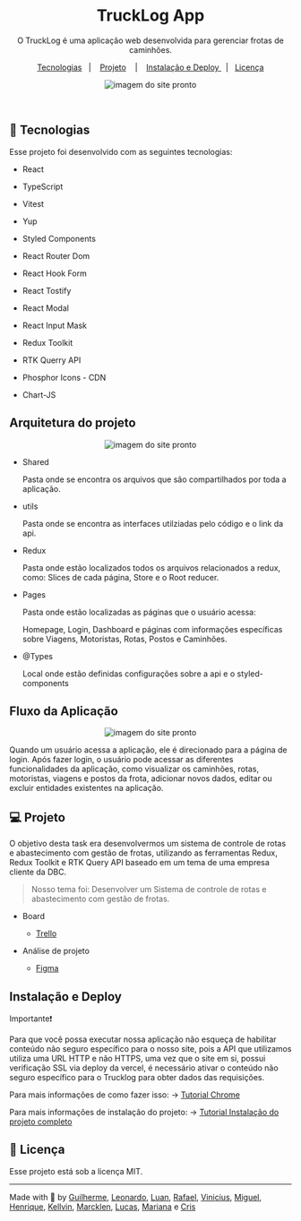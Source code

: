 <h1 align="center">TruckLog App</h1>

<p align="center">
O TruckLog é uma aplicação web desenvolvida para gerenciar frotas de caminhões.<br/>
</p>

<p align="center">
  <a href="#-tecnologias">Tecnologias</a>&nbsp;&nbsp;&nbsp;|&nbsp;&nbsp;&nbsp;
  <a href="#-projeto">Projeto</a>&nbsp;&nbsp;&nbsp; |&nbsp;&nbsp;&nbsp;
  <a href="#instalação-e-deploy">Instalação e Deploy </a> &nbsp;&nbsp;|&nbsp;&nbsp;
  <a href="#-licença">Licença</a> 
</p>

<p align="center">
  <img alt="imagem do site pronto" src="./public/Homepage.png">
</p>

<!-- <p align="center">
  <a href="https://trucklog.vercel.app/" target="_blank">😁 -> Acesse o deploy do projeto!</a>
</p> -->

<br>

## 🚀 Tecnologias

Esse projeto foi desenvolvido com as seguintes tecnologias:

- React
- TypeScript
- Vitest
- Yup
- Styled Components
- React Router Dom
- React Hook Form
- React Tostify
- React Modal
- React Input Mask

- Redux Toolkit
- RTK Querry API
- Phosphor Icons - CDN
- Chart-JS

## Arquitetura do projeto

<p align="center">
  <img alt="imagem do site pronto" src="./public/Pastes.png">
</p>

- Shared

  Pasta onde se encontra os arquivos que são compartilhados por toda a aplicação.

- utils

  Pasta onde se encontra as interfaces utilziadas pelo código e o link da api.

- Redux

  Pasta onde estão localizados todos os arquivos relacionados a redux, como: Slices de cada página, Store e o Root reducer.

- Pages

  Pasta onde estão localizadas as páginas que o usuário acessa:

  Homepage, Login, Dashboard e páginas com informações específicas sobre Viagens, Motoristas, Rotas, Postos e Caminhões.

- @Types

  Local onde estão definidas configurações sobre a api e o styled-components

## Fluxo da Aplicação

<p align="center">
  <img alt="imagem do site pronto" src="./public/fluxo-app.png">
</p>

<p> Quando um usuário acessa a aplicação, ele é direcionado para a página de login. Após fazer login, o usuário pode acessar as diferentes funcionalidades da aplicação, como visualizar os caminhões, rotas, motoristas, viagens e postos da frota, adicionar novos dados, editar ou excluir entidades  existentes na aplicação.
</p>

## 💻 Projeto

O objetivo desta task era desenvolvermos um sistema de controle de rotas e abastecimento com gestão de frotas, utilizando as ferramentas Redux, Redux Toolkit e RTK Query API baseado em um tema de uma empresa cliente da DBC.

> Nosso tema foi: Desenvolver um Sistema de controle de rotas e abastecimento com gestão de frotas.

- Board

  - [Trello](https://trello.com/b/DVIOkXBg/trucklog)

- Análise de projeto
  - [Figma](https://www.figma.com/file/YGQvR5HTlvNNmJT5Yb3QcP/Trucklog---Brainstorming?node-id=0-1&t=JuvPwv6e3YzH74GF-0)

## Instalação e Deploy

Importante❗

Para que você possa executar nossa aplicação não esqueça de habilitar conteúdo não seguro específico para o nosso site, pois a API que utilizamos utiliza uma URL HTTP e não HTTPS, uma vez que o site em si, possui verificação SSL via deploy da vercel, é necessário ativar o conteúdo não seguro específico para o Trucklog para obter dados das requisições.

Para mais informações de como fazer isso: 
-> <a href="https://support.google.com/chrome/answer/114662?hl=pt-BR&co=GENIE.Platform%3DDesktop" target="_blank">Tutorial Chrome</a>

Para mais informações de instalação do projeto:
->  <a href="https://github.com/cristijung/TruckLog/blob/main/README_INSTALL.md" target="_blank">Tutorial Instalação do projeto completo</a>

## 🔘 Licença

Esse projeto está sob a licença MIT.

---

Made with 💚 by [Guilherme](https://github.com/Viilih), [Leonardo](https://github.com/leovscn), [Luan](https://github.com/limaluan), [Rafael](https://github.com/RafaelR4mos), [Vinicius](https://github.com/viniciusbq), [Miguel](https://github.com/MiguelZK), [Henrique](https://github.com/miranda-henrique), [Kellvin](https://github.com/KellvinCorreia), [Marcklen](https://github.com/Marcklen), [Lucas](https://github.com/lluuccaass88/), [Mariana](https://github.com/marimaccos) e [Cris](https://github.com/cristijung)
